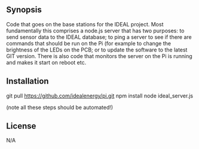 ## Synopsis

Code that goes on the base stations for the IDEAL project. Most fundamentally this comprises a node.js server that has two purposes: to send sensor data to the IDEAL database; to ping a server to see if there are commands that should be run on the Pi (for example to change the brightness of the LEDs on the PCB; or to update the software to the latest GIT version. There is also code that monitors the server on the Pi is running and makes it start on reboot etc.

## Installation

git pull https://github.com/idealenergy/pi.git
npm install
node ideal_server.js

(note all these steps should be automated!)

## License

N/A